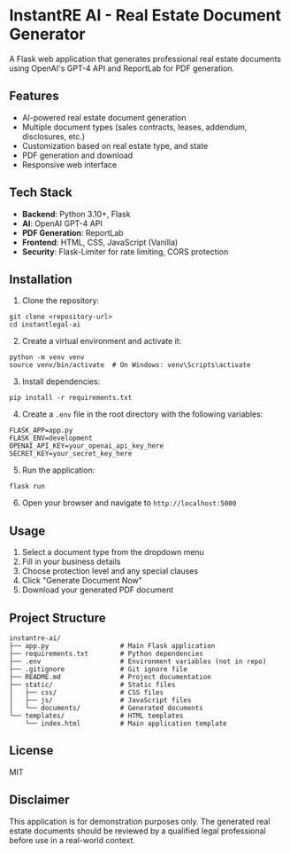 # InstantRE AI - Real Estate Document Generator

A Flask web application that generates professional real estate documents using OpenAI's GPT-4 API and ReportLab for PDF generation.

## Features

- AI-powered real estate document generation
- Multiple document types (sales contracts, leases, addendum, disclosures, etc.)
- Customization based on real estate type, and state
- PDF generation and download
- Responsive web interface

## Tech Stack

- **Backend**: Python 3.10+, Flask
- **AI**: OpenAI GPT-4 API
- **PDF Generation**: ReportLab
- **Frontend**: HTML, CSS, JavaScript (Vanilla)
- **Security**: Flask-Limiter for rate limiting, CORS protection

## Installation

1. Clone the repository:
```
git clone <repository-url>
cd instantlegal-ai
```

2. Create a virtual environment and activate it:
```
python -m venv venv
source venv/bin/activate  # On Windows: venv\Scripts\activate
```

3. Install dependencies:
```
pip install -r requirements.txt
```

4. Create a `.env` file in the root directory with the following variables:
```
FLASK_APP=app.py
FLASK_ENV=development
OPENAI_API_KEY=your_openai_api_key_here
SECRET_KEY=your_secret_key_here
```

5. Run the application:
```
flask run
```

6. Open your browser and navigate to `http://localhost:5000`

## Usage

1. Select a document type from the dropdown menu
2. Fill in your business details
3. Choose protection level and any special clauses
4. Click "Generate Document Now"
5. Download your generated PDF document

## Project Structure

```
instantre-ai/
├── app.py                  # Main Flask application
├── requirements.txt        # Python dependencies
├── .env                    # Environment variables (not in repo)
├── .gitignore              # Git ignore file
├── README.md               # Project documentation
├── static/                 # Static files
│   ├── css/                # CSS files
│   ├── js/                 # JavaScript files
│   └── documents/          # Generated documents
└── templates/              # HTML templates
    └── index.html          # Main application template
```

## License

MIT

## Disclaimer

This application is for demonstration purposes only. The generated real estate documents should be reviewed by a qualified legal professional before use in a real-world context. 
